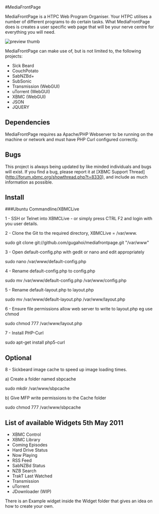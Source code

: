 #MediaFrontPage

MediaFrontPage is a HTPC Web Program Organiser.
Your HTPC utilises a number of different programs to do certain tasks. What MediaFrontPage does is creates a user specific web page that will be your nerve centre for everything you will need.

![preview thumb](http://img715.imageshack.us/img715/1564/screenshot20101118at120.png)

MediaFrontPage can make use of, but is not limited to, the following projects:

* Sick Beard
* CouchPotato
* SabNZBd+
* SubSonic
* Transmission (WebGUI)
* uTorrent (WebGUI)
* XBMC (WebGUI)
* JSON
* JQUERY

## Dependencies

MediaFrontPage requires aa Apache/PHP Webserver to be running on the machine or network and must have PHP Curl configured correctly.


## Bugs

This project is always being updated by like minded individuals and bugs will exist. If you find a bug, please report it at [XBMC Support Thread] (http://forum.xbmc.org/showthread.php?t=8330), and include as much information as possible.

## Install
###Ubuntu Commandline/XBMCLive

1 - SSH or Telnet into XBMCLive - or simply press CTRL F2 and login with you user details.

2 - Clone the Git to the required directory, XBMCLive = /var/www.

sudo git clone git://github.com/gugahoi/mediafrontpage.git "/var/www"

3 - Open default-config.php with gedit or nano and edit appropriately

sudo nano /var/www/default-config.php

4 - Rename default-config.php to config.php

sudo mv /var/www/default-config.php /var/www/config.php

5 - Rename default-layout.php to layout.php

sudo mv /var/www/default-layout.php /var/www/layout.php

6 - Ensure file permissions allow web server to write to layout.php eg use chmod

sudo chmod 777 /var/www/layout.php

7 - Install PHP-Curl

sudo apt-get install php5-curl


Optional
--------
8 - Sickbeard image cache to speed up image loading times.

a) Create a folder named sbpcache 
 
sudo mkdir /var/www/sbpcache

b) Give MFP write permissions to the Cache folder

sudo chmod 777 /var/www/sbpcache

## List of available Widgets 5th May 2011

* XBMC Control
* XBMC Library
* Coming Episodes
* Hard Drive Status
* Now Playing
* RSS Feed
* SabNZBd Status
* NZB Search
* TrakT Last Watched
* Transmission
* uTorrent
* JDownloader (WIP)

There is an Example widget inside the Widget folder that gives an idea on how to create your own.